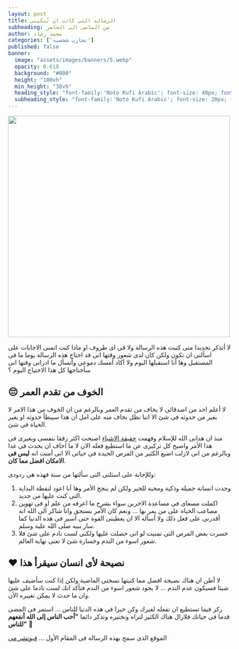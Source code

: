 ```yaml
---
layout: post 
title: الرسالة التى كادت ان تُبكينى 
subheading: من الماضى الى الحاضر 
author: محمد رشاد 
categories: ['تجارب شخصية'] 
published: false
banner:
  image: "assets/images/banners/5.webp"
  opacity: 0.618
  background: "#000"
  height: "100vh"
  min_height: "38vh"
  heading_style: "font-family:'Noto Kufi Arabic'; font-size: 40px; font-weight: bold;"
  subheading_style: "font-family:'Noto Kufi Arabic'; font-size: 20px; font-weight: bold; color: gold" 
---
```


<img src="https://i.ibb.co/5BNhYq6/Screenshot-from-2022-10-02-07-28-53.png" width=500px>

لا أتذكر تحديدا متى كتبت هذه الرسالة ولا فى اى ظروف او ماذا كنت اتمنى الاجابات على اسألتى ان تكون ولكن كان لدى شعور وقتها انى قد احتاج هذه الرسالة يوما ما فى المستقبل وها أنا استقبلها اليوم ولا أكاد أمسك دموعى وأتسأل ما ادرانى وقتها انى سأحتاجها كل هذا الاحتياج اليوم ؟

## 😔 الخوف من تقدم العمر

لا أعلم احد من اصدقائى لا يخاف من تقدم العمر وبالرغم من ان الخوف من هذا الامر لا يغير من حدوثه فى شئ الا اننا نظل نخاف منه على امل ان هذا سيبطأ حدوثه او يغير الحياة فى شئ.

منذ ان هدانى الله للإسلام وفهمت [حقيقة الاشياء](https://youtu.be/LEXK7srVJHg) اصبحت اكثر رفقا بنفسى وبغيرى فى هذا الأمر واصبح كل تركيزى عن ما استطيع فعله الان لا ما اخاف ان يحدث فى غدا وبالرغم من انى لازلت اضيع الكثير من الفرص الجيدة فى حياتى الا انى أمنت انه **ليس فى الامكان افضل مما كان**.

وللإجابة على اسئلتى التى سألتها من سنة فهذه هى ردودى:
1. وجدت انسانة جميلة وذكية ومحبة للخير ولكن لم ينجح الأمر وها أنا اعود لنقطة البداية التى كنت عليها من جديد.
2. اكملت مسعاى فى مساعدة الاخرين سواء بشرح ما اعرفه من علم او فى تهوين مصاعب الحياة على من يمر بها … ونعم كان الأمر يستحق وانا شاكر الى الله انه أقدرنى على فعل ذلك ولا أسأله الا ان يعطينى القوة حتى اسير فى هذه الدنيا كما سار نبيه صلى الله عليه وسلم.
3. خسرت بعض الفرص التى تمنيت لو انى حصلت عليها ولكنى لست نادم على شئ فلا شعور اسوء من الندم وخسارة شئ لا تعنى نهاية العالم.


## ❤️ نصيحة لأى انسان سيقرأ هذا
لا أظن ان هناك نصيحة افضل مما كتبتها نسختى الماضية ولكن إذا كنت سأضيف عليها شيئا فسيكون عدم الندم … لا يجود شعور اسوء من الندم فتأكد انك لست نادما على شئ وان ما حدث لا يمكن تغييره الأن.

ركز فيما تستطيع ان تفعله لغيرك وكن خيرا فى هذه الدنيا للناس … استمر فى المضى قدما فى حياتك فلازال هناك الكثير لتراه وتختبره وتذكر دائما **"أحب الناس إلى الله أنفعهم للناس"** 💝

الموقع الذى سمح بهذه الرسالة فى المقام الأول …
<a href="https://www.futureme.org/" target="_blank">فيوتشر مى</a>